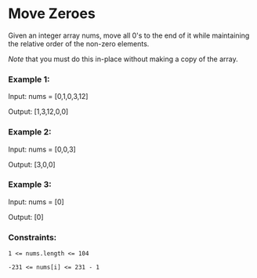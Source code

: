 # Move Zeroes

Given an integer array nums, move all 0's to the end of it while maintaining the relative order of the non-zero elements.

*Note* that you must do this in-place without making a copy of the array.
 

### Example 1:

Input: nums = [0,1,0,3,12]

Output: [1,3,12,0,0]

### Example 2:

Input: nums = [0,0,3]

Output: [3,0,0]

### Example 3:

Input: nums = [0]

Output: [0]


### Constraints:

    1 <= nums.length <= 104

    -231 <= nums[i] <= 231 - 1